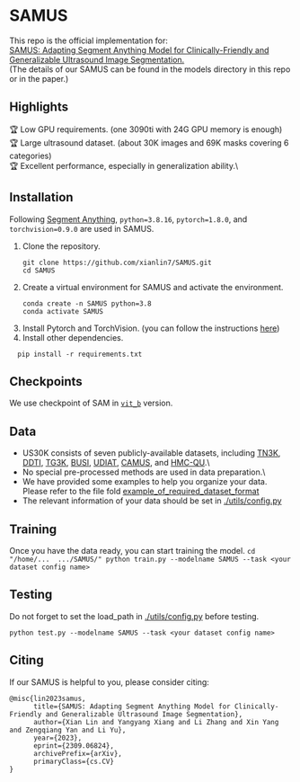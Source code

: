 # SAMUS
This repo is the official implementation for:\
[SAMUS: Adapting Segment Anything Model for Clinically-Friendly and Generalizable Ultrasound Image Segmentation.](https://arxiv.org/pdf/2309.06824.pdf)\
(The details of our SAMUS can be found in the models directory in this repo or in the paper.)

## Highlights
🏆 Low GPU requirements. (one 3090ti with 24G GPU memory is enough)\
🏆 Large ultrasound dataset. (about 30K images and 69K masks covering 6 categories)\
🏆 Excellent performance, especially in generalization ability.\ 

## Installation
Following [Segment Anything](https://github.com/facebookresearch/segment-anything), `python=3.8.16`, `pytorch=1.8.0`, and `torchvision=0.9.0` are used in SAMUS.

1. Clone the repository.
    ```
    git clone https://github.com/xianlin7/SAMUS.git
    cd SAMUS
    ```
2. Create a virtual environment for SAMUS and activate the environment.
    ```
    conda create -n SAMUS python=3.8
    conda activate SAMUS
    ```
3. Install Pytorch and TorchVision.
   (you can follow the instructions [here](https://pytorch.org/get-started/locally/))
5. Install other dependencies.
  ```
    pip install -r requirements.txt
  ```
## Checkpoints
We use checkpoint of SAM in [`vit_b`](https://github.com/facebookresearch/segment-anything) version.

## Data
- US30K consists of seven publicly-available datasets, including [TN3K]( https://github.com/haifangong/TRFE-Net-for-thyroid-nodule-segmentation), [DDTI]( https://github.com/haifangong/TRFE-Net-for-thyroid-nodule-segmentation), [TG3K](https://github.com/haifangong/TRFE-Net-for-thyroid-nodule-segmentation), [BUSI](https://scholar.cu.edu.eg/?q=afahmy/pages/dataset), [UDIAT](http://www2.docm.mmu.ac.uk/STAFF/M.Yap/dataset.php), [CAMUS](http://camus.creatis.insa-lyon.fr/challenge/), and [HMC-QU](https://aistudio.baidu.com/aistudio/datasetdetail/102406).\
- No special pre-processed methods are used in data preparation.\
- We have provided some examples to help you organize your data. Please refer to the file fold [example_of_required_dataset_format](https://github.com/xianlin7/SAMUS/tree/main/example_of_required_dataset_format)
- The relevant information of your data should be set in [./utils/config.py](https://github.com/xianlin7/SAMUS/blob/main/utils/config.py)

## Training
Once you have the data ready, you can start training the model.
    ```
    cd "/home/...  .../SAMUS/"
    python train.py --modelname SAMUS --task <your dataset config name>
    ```
## Testing
Do not forget to set the load_path in [./utils/config.py](https://github.com/xianlin7/SAMUS/blob/main/utils/config.py) before testing.
```
python test.py --modelname SAMUS --task <your dataset config name>
```

## Citing
If our SAMUS is helpful to you, please consider citing:
```
@misc{lin2023samus,
      title={SAMUS: Adapting Segment Anything Model for Clinically-Friendly and Generalizable Ultrasound Image Segmentation}, 
      author={Xian Lin and Yangyang Xiang and Li Zhang and Xin Yang and Zengqiang Yan and Li Yu},
      year={2023},
      eprint={2309.06824},
      archivePrefix={arXiv},
      primaryClass={cs.CV}
}
```
